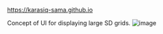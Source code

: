 https://karasiq-sama.github.io

Concept of UI for displaying large SD grids.
![image](https://user-images.githubusercontent.com/116700539/205224303-c9abad3e-07d4-4354-8cdd-07a0745487ef.png)
